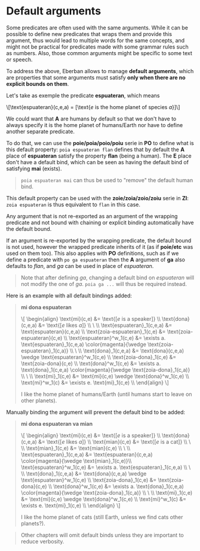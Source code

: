 # Default arguments

Some predicates are often used with the same arguments. While it can be
possible to define new predicates that wraps them and provide this argument,
thus would lead to multiple words for the same concepts, and might not be
practical for predicates made with some grammar rules such as numbers. Also,
those common arguments might be specific to some text or speech.

To address the above, Eberban allows to manage __default arguments__, which
are properties that some arguments must satisfy __only when there are no
explicit bounds on them__.

Let's take as exemple the predicate __espuateran__, which means

\\[\text{espuateran}(c,e,a) = [\text{$e$ is the home planet of species $a$}]\\]

We could want that __A__ are humans by default so that we don't have to always
specify it is the home planet of humans/Earth nor have to define another
separate predicate.

To do that, we can use the __poie/poia/poio/poiu__ serie in __PO__ to define
what is this default property: `poia espuateran flan` defines that by default
the __A__ place of __espuateran__ satisfy the property __flan__ (being a human).
The __E__ place don't have a default bind, which can be seen as having the
default bind of satisfying __mai__ (exists).

> `poia espuateran mai` can thus be used to "remove" the default human bind.

This default property can be used with the __zoie/zoia/zoio/zoiu__ serie
in __ZI__: `zoia espuateran` is thus equivalent to `flan` in this case.

Any argument that is not re-exported as an argument of the wrapping predicate and
not bound with chaining or explicit binding automatically have the default bound.

If an argument is re-exported by the wrapping predicate, the default bound is
not used, however the wrapped predicate inherits of it (as if __poie/etc__ was
used on them too). This also applies with __PO__ definitions, such as if we
define a predicate with `po ga espuateran` then the __A__ argument of __ga__
also defaults to _flan_, and _ga_ can be used in place of _espuateran_.

> Note that after defining _ga_, changing a default bind on _espuateran_ will
> not modify the one of _ga_. `poia ga ...` will thus be required instead.

Here is an example with all default bindings added: 

> __mi dona espuateran__
>
> \\[ \begin{align}
> \text{mi}(c,e)                &= \text{[$e$ is a speaker]} \\\\
> \text{dona}(c,e,a)            &= \text{[$e$ likes $a$]} \\\\
> \\ \\\\
> \text{espuateran}_1(c,e,a)    &= \text{espuateran}(c,e,a) \\\\
> \text{zoia-espuateran}_1(c,e) &= \text{zoia-espuateran}(c,e) \\\\
> \text{espuateran}^w_1(c,e)    &= \exists a. \text{espuateran}_1(c,e,a) \color{magenta}{\wedge \text{zoia-espuateran}_1(c,a)} \\\\
> \\ \\\\
> \text{dona}_1(c,e,a)          &= \text{dona}(c,e,a) \wedge \text{espuateran}^w_1(c,e) \\\\
> \text{zoia-dona}_1(c,e)       &= \text{zoia-dona}(c,e) \\\\
> \text{dona}^w_1(c,e)          &= \exists a. \text{dona}_1(c,e,a) \color{magenta}{\wedge \text{zoia-dona}_1(c,a)} \\\\
> \\ \\\\
> \text{mi}_1(c,e)              &= \text{mi}(c,e) \wedge \text{dona}^w_1(c,e) \\\\
> \text{mi}^w_1(c)              &= \exists e. \text{mi}_1(c,e) \\\\
> \end{align} \\]
>
> I like the home planet of humans/Earth (until humans start to leave on other planets).

Manually binding the argument will prevent the default bind to be added:

> __mi dona espuateran va mian__
>
> \\[ \begin{align}
> \text{mi}(c,e)                &= \text{[$e$ is a speaker]} \\\\
> \text{dona}(c,e,a)            &= \text{[$e$ likes $a$]} \\\\
> \text{mian}(c,e)              &= \text{[$e$ is a cat]} \\\\
> \\ \\\\
> \text{mian}_1(c,e)            &= \text{mian}(c,e) \\\\
> \\ \\\\
> \text{espuateran}_1(c,e,a)    &= \text{espuateran}(c,e,a) \color{magenta}{\wedge \text{mian}_1(c,e)}\\\\
> \text{espuateran}^w_1(c,e)    &= \exists a. \text{espuateran}_1(c,e,a) \\\\
> \\ \\\\
> \text{dona}_1(c,e,a)          &= \text{dona}(c,e,a) \wedge \text{espuateran}^w_1(c,e) \\\\
> \text{zoia-dona}_1(c,e)       &= \text{zoia-dona}(c,e) \\\\
> \text{dona}^w_1(c,e)          &= \exists a. \text{dona}_1(c,e,a) \color{magenta}{\wedge \text{zoia-dona}_1(c,a)} \\\\
> \\ \\\\
> \text{mi}_1(c,e)              &= \text{mi}(c,e) \wedge \text{dona}^w_1(c,e) \\\\
> \text{mi}^w_1(c)              &= \exists e. \text{mi}_1(c,e) \\\\
> \end{align} \\]
>
> I like the home planet of cats (still Earth, unless we find cats other planets?).

> Other chapters will omit default binds unless they are important to reduce
> verbosity.